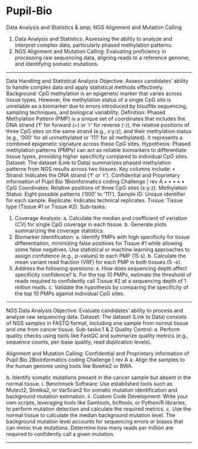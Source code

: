 # Pupil-Bio
Data Analysis and Statistics & amp; NGS Alignment and Mutation Calling
1. Data Analysis and Statistics: Assessing the ability to analyze and interpret complex data,
particularly phased methylation patterns.
2. NGS Alignment and Mutation Calling: Evaluating proficiency in processing raw
sequencing data, aligning reads to a reference genome, and identifying somatic
mutations.
______________________________________________________________________________
Data Handling and Statistical Analysis
Objective: Assess candidates’ ability to handle complex data and apply statistical methods
effectively.
Background: CpG methylation is an epigenetic marker that varies across tissue types.
However, the methylation status of a single CpG site is unreliable as a biomarker due to
errors introduced by bisulfite sequencing, sampling techniques, and biological variability.
Definition: Phased Methylation Pattern (PMP) is a unique set of coordinates that includes
the DNA strand (‘f’ for forward (+) or ‘r’ for reverse (-)), the relative positions of three CpG
sites on the same strand (e.g., x:y:z), and their methylation status (e.g., ‘000’ for all
unmethylated or ‘111’ for all methylated). It represents a combined epigenetic signature
across these CpG sites.
Hypothesis: Phased methylation patterns (PMPs) can act as reliable biomarkers to
differentiate tissue types, providing higher specificity compared to individual CpG sites.
Dataset: The dataset (Link to Data) summarizes phased methylation patterns from NGS
results across two tissues. Key columns include:
•
Strand: Indicates the DNA strand (‘f’ or ‘r’).
Confidential and Proprietary information of Pupil Bio
1Bioinformatics coding Challenge | rev A
•
•
•
•
•
CpG Coordinates: Relative positions of three CpG sites (x:y:z).
Methylation Status: Eight possible patterns (‘000’ to ‘111’).
Sample ID: Unique identifier for each sample.
Replicate: Indicates technical replicates.
Tissue: Tissue type (Tissue #1 or Tissue #2).
Sub-tasks:
1. Coverage Analysis:
a. Calculate the median and coefficient of variation (CV) for single CpG coverage
in each tissue.
b. Generate plots summarizing the coverage statistics.
2. Biomarker Identification:
a. Identify PMPs with high specificity for tissue differentiation, minimizing false
positives for Tissue #1 while allowing some false negatives. Use statistical or
machine learning approaches to assign confidence (e.g., p-values) to each PMP
(15 s).
b. Calculate the mean variant read fraction (VRF) for each PMP in both tissues (5
-s).
3. Address the following questions:
a. How does sequencing depth affect specificity confidence?
b. For the top 10 PMPs, estimate the threshold of reads required to confidently
call Tissue #2 at a sequencing depth of 1 million reads. 
c. Validate the hypothesis by comparing the specificity of the top 10 PMPs
against individual CpG sites.
______________________________________________________________________________
NGS Data Analysis
Objective: Evaluate candidates’ ability to process and analyze raw sequencing data.
Dataset: The dataset (Link to Data) consists of NGS samples in FASTQ format, including one
sample from normal tissue and one from cancer tissue.
Sub-tasks:1 & 2 
Quality Control:
a. Perform quality checks using tools like FastQC and summarize quality
metrics (e.g., sequence counts, per-base quality, read duplication levels).

Alignment and Mutation Calling:
Confidential and Proprietary information of Pupil Bio
2Bioinformatics coding Challenge | rev A
a. Align the samples to the human genome using tools like Bowtie2 or BWA.

b. Identify somatic mutations present in the cancer sample but absent in the
normal tissue.
i. Benchmark Software: Use established tools such as Mutect2,
Strelka2, or VarScan2 for somatic mutation identification
and background mutation estimation. 
ii. Custom Code Development: Write your own scripts,
leveraging tools like Samtools, bcftools, or Python/R
libraries, to perform mutation detection and calculate the
required metrics.
c. Use the normal tissue to calculate the median background mutation level.
The background mutation level accounts for sequencing errors or biases
that can mimic true mutations. Determine how many reads per million are
required to confidently call a given mutation. 
________________________________________________________________________________________________________________________
